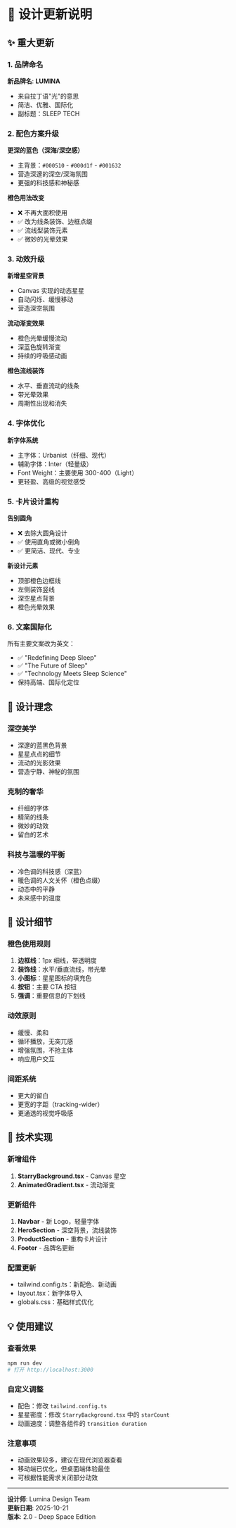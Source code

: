 # 🎨 设计更新说明

## ✨ 重大更新

### 1. 品牌命名
**新品牌名**: **LUMINA**
- 来自拉丁语"光"的意思
- 简洁、优雅、国际化
- 副标题：SLEEP TECH

### 2. 配色方案升级

**更深的蓝色（深海/深空感）**
- 主背景：`#000510` - `#000d1f` - `#001632`
- 营造深邃的深空/深海氛围
- 更强的科技感和神秘感

**橙色用法改变**
- ❌ 不再大面积使用
- ✅ 改为线条装饰、边框点缀
- ✅ 流线型装饰元素
- ✅ 微妙的光晕效果

### 3. 动效升级

**新增星空背景**
- Canvas 实现的动态星星
- 自动闪烁、缓慢移动
- 营造深空氛围

**流动渐变效果**
- 橙色光晕缓慢流动
- 深蓝色旋转渐变
- 持续的呼吸感动画

**橙色流线装饰**
- 水平、垂直流动的线条
- 带光晕效果
- 周期性出现和消失

### 4. 字体优化

**新字体系统**
- 主字体：Urbanist（纤细、现代）
- 辅助字体：Inter（轻量级）
- Font Weight：主要使用 300-400（Light）
- 更轻盈、高级的视觉感受

### 5. 卡片设计重构

**告别圆角**
- ❌ 去除大圆角设计
- ✅ 使用直角或微小倒角
- ✅ 更简洁、现代、专业

**新设计元素**
- 顶部橙色边框线
- 左侧装饰竖线
- 深空星点背景
- 橙色光晕效果

### 6. 文案国际化

所有主要文案改为英文：
- ✅ "Redefining Deep Sleep"
- ✅ "The Future of Sleep"
- ✅ "Technology Meets Sleep Science"
- 保持高端、国际化定位

## 🎯 设计理念

### 深空美学
- 深邃的蓝黑色背景
- 星星点点的细节
- 流动的光影效果
- 营造宁静、神秘的氛围

### 克制的奢华
- 纤细的字体
- 精简的线条
- 微妙的动效
- 留白的艺术

### 科技与温暖的平衡
- 冷色调的科技感（深蓝）
- 暖色调的人文关怀（橙色点缀）
- 动态中的平静
- 未来感中的温度

## 📐 设计细节

### 橙色使用规则
1. **边框线**：1px 细线，带透明度
2. **装饰线**：水平/垂直流线，带光晕
3. **小图标**：星星图标的填充色
4. **按钮**：主要 CTA 按钮
5. **强调**：重要信息的下划线

### 动效原则
- 缓慢、柔和
- 循环播放，无突兀感
- 增强氛围，不抢主体
- 响应用户交互

### 间距系统
- 更大的留白
- 更宽的字距（tracking-wider）
- 更通透的视觉呼吸感

## 🚀 技术实现

### 新增组件
1. **StarryBackground.tsx** - Canvas 星空
2. **AnimatedGradient.tsx** - 流动渐变

### 更新组件
1. **Navbar** - 新 Logo，轻量字体
2. **HeroSection** - 深空背景，流线装饰
3. **ProductSection** - 重构卡片设计
4. **Footer** - 品牌名更新

### 配置更新
- tailwind.config.ts：新配色、新动画
- layout.tsx：新字体导入
- globals.css：基础样式优化

## 💡 使用建议

### 查看效果
```bash
npm run dev
# 打开 http://localhost:3000
```

### 自定义调整
- 配色：修改 `tailwind.config.ts`
- 星星密度：修改 `StarryBackground.tsx` 中的 `starCount`
- 动画速度：调整各组件的 `transition duration`

### 注意事项
- 动画效果较多，建议在现代浏览器查看
- 移动端已优化，但桌面端体验最佳
- 可根据性能需求关闭部分动效

---

**设计师**: Lumina Design Team  
**更新日期**: 2025-10-21  
**版本**: 2.0 - Deep Space Edition


